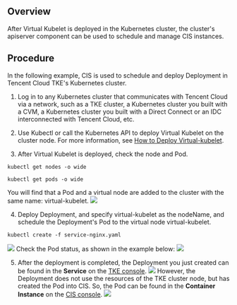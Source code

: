 ## Overview
After Virtual Kubelet is deployed in the Kubernetes cluster, the cluster's apiserver component can be used to schedule and manage CIS instances.

## Procedure
In the following example, CIS is used to schedule and deploy Deployment in Tencent Cloud TKE's Kubernetes cluster.
1. Log in to any Kubernetes cluster that communicates with Tencent Cloud via a network, such as a TKE cluster, a Kubernetes cluster you built with a CVM, a Kubernetes cluster you built with a Direct Connect or an IDC interconnected with Tencent Cloud, etc.

2. Use Kubectl or call the Kubernetes API to deploy Virtual Kubelet on the cluster node. For more information, see [How to Deploy Virtual-kubelet](https://cloud.tencent.com/document/product/858/17680).

3. After Virtual Kubelet is deployed, check the node and Pod.
```
kubectl get nodes -o wide
```
```
kubectl get pods -o wide
```
You will find that a Pod and a virtual node are added to the cluster with the same name: virtual-kubelet.
![][1]

4. Deploy Deployment, and specify virtual-kubelet as the nodeName, and schedule the Deployment's Pod to the virtual node virtual-kubelet.
```
kubectl create -f service-nginx.yaml
```
![][2]
Check the Pod status, as shown in the example below:
![][3]

5. After the deployment is completed, the Deployment you just created can be found in the **Service** on the [TKE console](https://console.cloud.tencent.com/ccs).
![][4]
However, the Deployment does not use the resources of the TKE cluster node, but has created the Pod into CIS. So, the Pod can be found in the **Container Instance** on the [CIS console](https://console.cloud.tencent.com/cis).
![][5]

[1]:https://main.qcloudimg.com/raw/e26ab86e8de97abf36380482703b932f.png
[2]:https://main.qcloudimg.com/raw/c1406a0b424a94a04fd90d19eec83c55.png
[3]:https://main.qcloudimg.com/raw/8e4c0d95784dee3700c783f8bd911a60.png
[4]:https://main.qcloudimg.com/raw/8066e7a39d8686f9ca226dd606000e1a.png
[5]:https://main.qcloudimg.com/raw/d49e91a8c69dcf3e44253e262a4cbaef.png

